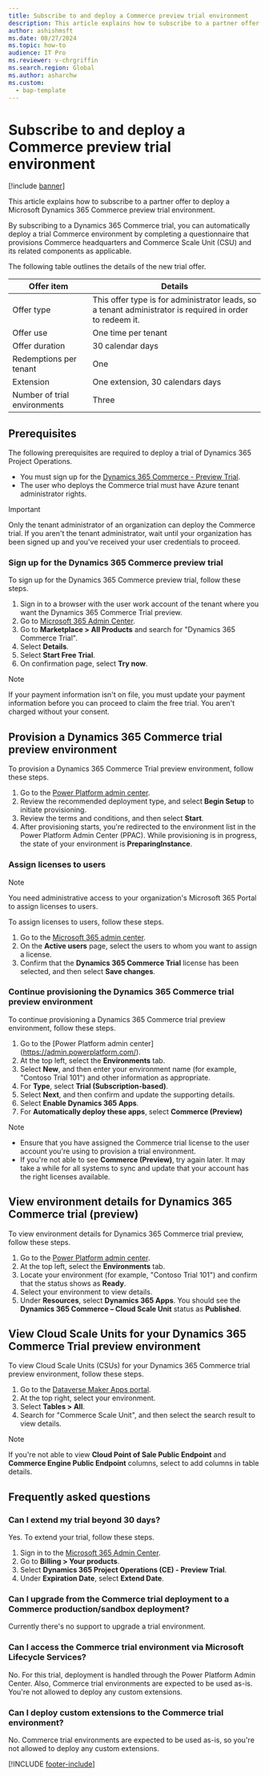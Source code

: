 ```yaml
---
title: Subscribe to and deploy a Commerce preview trial environment
description: This article explains how to subscribe to a partner offer to deploy a Microsoft Dynamics 365 Commerce preview trial environment.
author: ashishmsft
ms.date: 08/27/2024
ms.topic: how-to
audience: IT Pro
ms.reviewer: v-chrgriffin
ms.search.region: Global
ms.author: asharchw
ms.custom: 
  - bap-template
---
```


# Subscribe to and deploy a Commerce preview trial environment

[!include [banner](../includes/banner.md)]

This article explains how to subscribe to a partner offer to deploy a Microsoft Dynamics 365 Commerce preview trial environment.

By subscribing to a Dynamics 365 Commerce trial, you can automatically deploy a trial Commerce environment by completing a questionnaire that provisions Commerce headquarters and Commerce Scale Unit (CSU) and its related components as applicable. 

The following table outlines the details of the new trial offer.

| Offer item                   | Details                                                         |
|------------------------------|-----------------------------------------------------------------|
| Offer type                   | This offer type is for administrator leads, so a tenant administrator is required in order to redeem it. |
| Offer use                    | One time per tenant                                             |
| Offer duration               | 30 calendar days                                                |
| Redemptions per tenant       | One                                                             |
| Extension                    | One extension, 30 calendars days                                  |
| Number of trial environments | Three                                                             |

## Prerequisites

The following prerequisites are required to deploy a trial of Dynamics 365 Project Operations.

- You must sign up for the [Dynamics 365 Commerce - Preview Trial](https://admin.microsoft.com/AdminPortal/home).
- The user who deploys the Commerce trial must have Azure tenant administrator rights.

> [!IMPORTANT]
> Only the tenant administrator of an organization can deploy the Commerce trial. If you aren't the tenant administrator, wait until your organization has been signed up and you've received your user credentials to proceed.

### Sign up for the Dynamics 365 Commerce preview trial

To sign up for the Dynamics 365 Commerce preview trial, follow these steps.

1. Sign in to a browser with the user work account of the tenant where you want the Dynamics 365 Commerce Trial preview.
1. Go to [Microsoft 365 Admin Center](https://admin.microsoft.com/AdminPortal/home).
2. Go to **Marketplace \> All Products** and search for "Dynamics 365 Commerce Trial".
3. Select **Details**.
4. Select **Start Free Trial**.
5. On confirmation page, select **Try now**.

> [!NOTE]
> If your payment information isn't on file, you must update your payment information before you can proceed to claim the free trial. You aren't charged without your consent. 
     
## Provision a Dynamics 365 Commerce trial preview environment

To provision a Dynamics 365 Commerce Trial preview environment, follow these steps.

1.	Go to the [Power Platform admin center](https://admin.powerplatform.com/).
2.	Review the recommended deployment type, and select **Begin Setup** to initiate provisioning.
3.	Review the terms and conditions, and then select **Start**.
4.	After provisioning starts, you're redirected to the environment list in the Power Platform Admin Center (PPAC). While provisioning is in progress, the state of your environment is **PreparingInstance**.
 
### Assign licenses to users

> [!NOTE]
> You need administrative access to your organization's Microsoft 365 Portal to assign licenses to users.

To assign licenses to users, follow these steps.

1. Go to the [Microsoft 365 admin center](https://portal.office.com/).
2. On the **Active users** page, select the users to whom you want to assign a license.
3. Confirm that the **Dynamics 365 Commerce Trial** license has been selected, and then select **Save changes**.

### Continue provisioning the Dynamics 365 Commerce trial preview environment

To continue provisioning a Dynamics 365 Commerce trial preview environment, follow these steps.

1. Go to the [Power Platform admin center] (https://admin.powerplatform.com/).
2. At the top left, select the **Environments** tab.
3. Select **New**, and then enter your environment name (for example, "Contoso Trial 101") and other information as appropriate.
4. For **Type**, select **Trial (Subscription-based)**.
5. Select **Next**, and then confirm and update the supporting details.
6. Select **Enable Dynamics 365 Apps**.
7. For **Automatically deploy these apps**, select **Commerce (Preview)**

> [!NOTE]
> - Ensure that you have assigned the Commerce trial license to the user account you're using to provision a trial environment.
> - If you're not able to see **Commerce (Preview)**, try again later. It may take a while for all systems to sync and update that your account has the right licenses available.
 
## View environment details for Dynamics 365 Commerce trial (preview) 

To view environment details for Dynamics 365 Commerce trial preview, follow these steps.

1. Go to the [Power Platform admin center](https://admin.powerplatform.com/).
2. At the top left, select the **Environments** tab.
3. Locate your environment (for example, "Contoso Trial 101") and confirm that the status shows as **Ready**.
4. Select your environment to view details.
5. Under **Resources**, select **Dynamics 365 Apps**. You should see the **Dynamics 365 Commerce – Cloud Scale Unit** status as **Published**.
 
## View Cloud Scale Units for your Dynamics 365 Commerce Trial preview environment

To view Cloud Scale Units (CSUs) for your Dynamics 365 Commerce trial preview environment, follow these steps.

1. Go to the [Dataverse Maker Apps portal](https://make.powerapps.com/).
2. At the top right, select your environment.
3. Select **Tables \> All**.
4. Search for "Commerce Scale Unit", and then select the search result to view details.

> [!NOTE]
> If you're not able to view **Cloud Point of Sale Public Endpoint** and **Commerce Engine Public Endpoint** columns, select to add columns in table details.

## Frequently asked questions

### Can I extend my trial beyond 30 days?

Yes. To extend your trial, follow these steps.

1. Sign in to the [Microsoft 365 Admin Center](https://admin.cloud.microsoft).
2. Go to **Billing \> Your products**.
3. Select **Dynamics 365 Project Operations (CE) - Preview Trial**.
4. Under **Expiration Date**, select **Extend Date**.

### Can I upgrade from the Commerce trial deployment to a Commerce production/sandbox deployment?

Currently there's no support to upgrade a trial environment.

### Can I access the Commerce trial environment via Microsoft Lifecycle Services?

No. For this trial, deployment is handled through the Power Platform Admin Center. Also, Commerce trial environments are expected to be used as-is. You're not allowed to deploy any custom extensions. 

### Can I deploy custom extensions to the Commerce trial environment?

No. Commerce trial environments are expected to be used as-is, so you're not allowed to deploy any custom extensions.

[!INCLUDE [footer-include](../../includes/footer-banner.md)]
